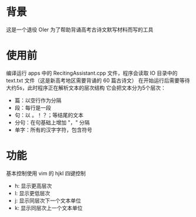 # 背景
这是一个退役 OIer 为了帮助背诵高考古诗文默写材料而写的工具

# 使用前
编译运行 apps 中的 RecitingAssistant.cpp 文件，程序会读取 IO 目录中的 text.txt 文件（这是新高考地区需要背诵的 60 篇古诗文）
在开始运行后需要等待大约5s，此时程序正在解析文本的层次结构
它会把文本分为5个层次：
- 篇：以空行作为分隔
- 段：每行是一段
- 句：以 。！？；等结尾的文本
- 分句：在句基础上增加 "，" 分隔
- 单字：所有的汉字字符，包含符号

# 功能 
基本控制使用 vim 的 hjkl 四键控制
- h: 显示更高层次
- l: 显示更低层次
- j: 显示同层次下一个文本单位
- k: 显示同层次上一个文本单位
